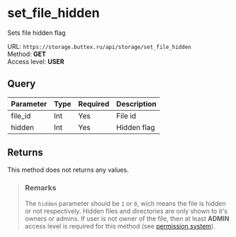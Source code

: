 # set_file_hidden
Sets file hidden flag

URL: `https://storage.buttex.ru/api/storage/set_file_hidden`\
Method: **GET**\
Access level: **USER**

## Query
| Parameter | Type   | Required | Description       |
|-----------|--------|----------|-------------------|
| file_id   | Int    | Yes      | File id           |
| hidden    | Int    | Yes      | Hidden flag       |

## Returns
This method does not returns any values.

> ### Remarks
> The `hidden` parameter should be `1` or `0`, wich means the file is hidden or not respectively.
> Hidden files and directories are only shown to it's owners or admins.
> If user is not owner of the file, then at least **ADMIN** access level
> is required for this method (see [permission system](../../users/permission-system.md)).